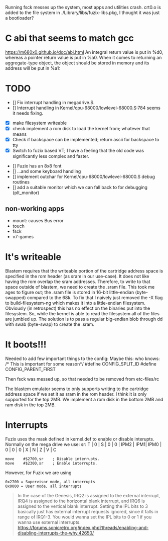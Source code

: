 Running fsck messes up the system, most apps and utilities crash.
crt0.o is added to the file system in ./Library/libs/fuzix-libs.pkg, I thought it was just a bootloader?


# C abi that seems to match gcc
https://m680x0.github.io/doc/abi.html
An integral return value is put in %d0, whereas a pointer return value is put in %a0.
When it comes to returning an aggregate-type object, the object should be stored in memory and its address will be put in %a1:

# TODO
- [] Fix interrupt handling in megadrive.S.
- [] Interrupt handling in Kernel/cpu-68000/lowlevel-68000.S:784 seems it needs fixing. 
- [x] make filesystem writeable
- [x] check implement a rom disk to load the kernel from; whatever that means
- [x] Check if backspace can be implemented; return ascii for backspace to tty
- [x] Switch to fuzix based VT; I have a feeling that the old code was significantly less complex and faster.
- [] Fuzix has an 8x8 font
- [] ...and some keyboard handling
- [] implement outchar for Kernel/cpu-68000/lowlevel-68000.S debug routines
- [] add a suitable monitor which we can fall back to for debugging (plt_monitor)

## non-working apps
- mount: causes Bus error
- touch
- fsck
- v7-games

# It's writeable
Blastem requires that the writeable portion of the cartridge address space is specified in the rom header (as sram in our use-case).
It does not like having the rom overlap the sram addresses. Therefore, to write to that space outside of blastem, we need to create the .sram file.
This took me ages to figure out; the .sram file is stored in 16-bit little-endian (byte-swapped) compared to the 68k. To fix that I naively just removed the -X flag to build-filesystem-ng which makes it into a little-endian filesystem. Obviously (in retrospect) this has no effect on the binaries put into the filesystem. So, while the kernel is able to read the filesystem all of the files are jumbled up.
The solution is to pass a regular big-endian blob through dd with swab (byte-swap) to create the .sram.


# It boots!!!
Needed to add few important things to the config:
Maybe this: who knows:
/* This is important for some reason*/
#define CONFIG_SPLIT_ID
#define CONFIG_PARENT_FIRST

Then fsck was messed up, so that needed to be removed from etc-files/rc

The blastem emulator seems to only supports writing to the cartridge address space if we set it as sram in the rom header.
I think it is only supported for the top 2MB.
We implement a rom disk in the bottom 2MB and ram disk in the top 2MB.


# Interrupts
Fuzix uses the mask defined in kernel.def to enable or disable interupts.  
Normally on the mega drive we use:
sr:
T | 0 | S | 0 | 0 | IPM2 | IPM1| IPM0 | 0 | 0 | 0 | X | N | Z | V | C

```
move    #$2700,sr    ; Disable interrupts.
move    #$2300,sr    ; Enable interrupts.
```
However, for Fuzix we are using
```
0x2700 = Supervisor mode, all interrupts
0x0000 = User mode, all interrupts
```

> In the case of the Genesis, IRQ2 is assigned to the external interrupt, IRQ4 is assigned to the horizontal blank interrupt, and IRQ6 is assigned to the vertical blank interrupt. Setting the IPL bits to 3 basically just has external interrupt requests ignored, since it falls in range of IRQ1-3. You would wanna set the IPL bits to 0 or 1 if you wanna use external interrupts.
<https://forums.sonicretro.org/index.php?threads/enabling-and-disabling-interrupts-the-why.42650/>


